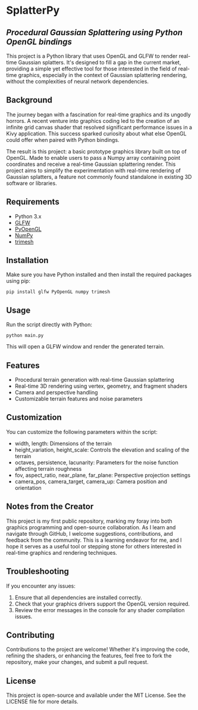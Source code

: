 # SplatterPy  
  
## *Procedural Gaussian Splattering using Python OpenGL bindings*  
  
This project is a Python library that uses OpenGL and GLFW to render real-time Gaussian splatters. It's designed to fill a gap in the current market, providing a simple yet effective tool for those interested in the field of real-time graphics, especially in the context of Gaussian splattering rendering, without the complexities of neural network dependencies.  
  
## Background  
  
The journey began with a fascination for real-time graphics and its ungodly horrors. A recent venture into graphics coding led to the creation of an infinite grid canvas shader that resolved significant performance issues in a Kivy application. This success sparked curiosity about what else OpenGL could offer when paired with Python bindings.  
  
The result is this project: a basic prototype graphics library built on top of OpenGL. Made to enable users to pass a Numpy array containing point coordinates and receive a real-time Gaussian splattering render. This project aims to simplify the experimentation with real-time rendering of Gaussian splatters, a feature not commonly found standalone in existing 3D software or libraries.  
  
## Requirements  
  
- Python 3.x  
- [GLFW](https://www.glfw.org/)  
- [PyOpenGL](http://pyopengl.sourceforge.net/)  
- [NumPy](https://numpy.org/)  
- [trimesh](https://trimsh.org/trimesh.html)  
  
## Installation  
  
Make sure you have Python installed and then install the required packages using pip:  
  
```
pip install glfw PyOpenGL numpy trimesh  
```  
  
## Usage  
  
Run the script directly with Python:  
```  
python main.py  
```  
This will open a GLFW window and render the generated terrain.  
  
## Features  
 - Procedural terrain generation with real-time Gaussian splattering  
 - Real-time 3D rendering using vertex, geometry, and fragment shaders  
 - Camera and perspective handling  
 - Customizable terrain features and noise parameters  
  
## Customization  
You can customize the following parameters within the script:  
  
 - width, length: Dimensions of the terrain  
 - height_variation, height_scale: Controls the elevation and scaling of the terrain  
 - octaves, persistence, lacunarity: Parameters for the noise function affecting terrain roughness  
 - fov, aspect_ratio, near_plane, far_plane: Perspective projection settings  
 - camera_pos, camera_target, camera_up: Camera position and orientation  
  
## Notes from the Creator  
This project is my first public repository, marking my foray into both graphics programming and open-source collaboration. As I learn and navigate through GitHub, I welcome suggestions, contributions, and feedback from the community. This is a learning endeavor for me, and I hope it serves as a useful tool or stepping stone for others interested in real-time graphics and rendering techniques.  
  
  
## Troubleshooting  
If you encounter any issues:  
  
 1. Ensure that all dependencies are installed correctly.  
 2. Check that your graphics drivers support the OpenGL version required.  
 3. Review the error messages in the console for any shader compilation issues.  
  
  
## Contributing  
Contributions to the project are welcome! Whether it's improving the code, refining the shaders, or enhancing the features, feel free to fork the repository, make your changes, and submit a pull request.  
  
## License  
This project is open-source and available under the MIT License. See the LICENSE file for more details.
